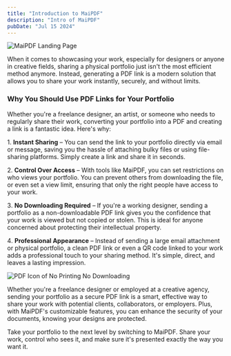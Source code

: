 ```yaml
---
title: "Introduction to MaiPDF"
description: "Intro of MaiPDF"
pubDate: "Jul 15 2024"
---
```


![MaiPDF Landing Page](/maipdf-images/maipdf%20landing%20page.png)

When it comes to showcasing your work, especially for designers or anyone in creative fields, sharing a physical portfolio just isn't the most efficient method anymore. Instead, generating a PDF link is a modern solution that allows you to share your work instantly, securely, and without limits.

### Why You Should Use PDF Links for Your Portfolio

Whether you're a freelance designer, an artist, or someone who needs to regularly share their work, converting your portfolio into a PDF and creating a link is a fantastic idea. Here's why:

1️. **Instant Sharing** – You can send the link to your portfolio directly via email or message, saving you the hassle of attaching bulky files or using file-sharing platforms. Simply create a link and share it in seconds.

2️. **Control Over Access** – With tools like MaiPDF, you can set restrictions on who views your portfolio. You can prevent others from downloading the file, or even set a view limit, ensuring that only the right people have access to your work.

3️. **No Downloading Required** – If you're a working designer, sending a portfolio as a non-downloadable PDF link gives you the confidence that your work is viewed but not copied or stolen. This is ideal for anyone concerned about protecting their intellectual property.

4️. **Professional Appearance** – Instead of sending a large email attachment or physical portfolio, a clean PDF link or even a QR code linked to your work adds a professional touch to your sharing method. It's simple, direct, and leaves a lasting impression.

![PDF Icon of No Printing No Downloading](/maipdf-images/pdf%20icon%20of%20no%20printing%20no%20downloading.png)

Whether you're a freelance designer or employed at a creative agency, sending your portfolio as a secure PDF link is a smart, effective way to share your work with potential clients, collaborators, or employers. Plus, with MaiPDF's customizable features, you can enhance the security of your documents, knowing your designs are protected.

Take your portfolio to the next level by switching to MaiPDF. Share your work, control who sees it, and make sure it's presented exactly the way you want it.